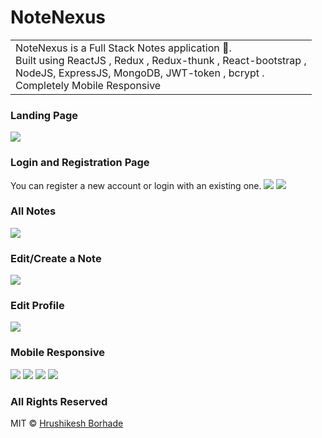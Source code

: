 # NoteNexus

<table>
<tr>
<td>
 NoteNexus is a Full Stack Notes application 🚀. <br/>Built using ReactJS , Redux , Redux-thunk , React-bootstrap ,<br/> NodeJS, ExpressJS, MongoDB, JWT-token , bcrypt
 .<br/>Completely Mobile Responsive
</td>
</tr>
</table>


### Landing Page

![](https://github.com/HrushiBorhade/NoteNexus/blob/main/images/LandingPageWeb.png)


### Login and Registration Page

You can register a new account or login with an existing one.
![](https://github.com/HrushiBorhade/NoteNexus/blob/main/images/RegisterPageWeb.png)
![](https://github.com/HrushiBorhade/NoteNexus/blob/main/images/LoginPageWeb.png)


### All Notes

![](https://github.com/HrushiBorhade/NoteNexus/blob/main/images/MyNotesPageWeb.png)


### Edit/Create a Note

![](https://github.com/HrushiBorhade/NoteNexus/blob/main/images/NotePageWeb.png)

### Edit Profile
![](https://github.com/HrushiBorhade/NoteNexus/blob/main/images/ProfilePageWeb.png)


### Mobile Responsive
![](https://github.com/HrushiBorhade/NoteNexus/blob/main/images/LandingPageMobile.png)
![](https://github.com/HrushiBorhade/NoteNexus/blob/main/images/NavbarMobile.png)
![](https://github.com/HrushiBorhade/NoteNexus/blob/main/images/MyNotesPageMobile.png)
![](https://github.com/HrushiBorhade/NoteNexus/blob/main/images/ProfilePageMobile.png)
### All Rights Reserved
MIT © [Hrushikesh Borhade](https://github.com/HrushiBorhade)
